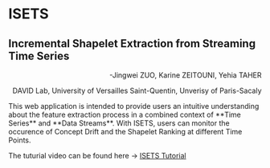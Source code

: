 # ISETS
## Incremental Shapelet Extraction from Streaming Time Series
<p align="right">-Jingwei ZUO, Karine ZEITOUNI, Yehia TAHER</p>
<p align="right">DAVID Lab, University of Versailles Saint-Quentin, Unverisy of Paris-Sacaly</p>
This web application is intended to provide users an intuitive understanding about the feature extraction process in a combined context of **Time Series** and **Data Streams**. With ISETS, users can monitor the occurence of Concept Drift and the Shapelet Ranking at different Time Points.

The tuturial video can be found here -> [ISETS Tutorial](https://drive.google.com/file/d/1IIHi0nu89ZNpZWxeUAsuX7MzyquoJZ_o/view?usp=sharing)
